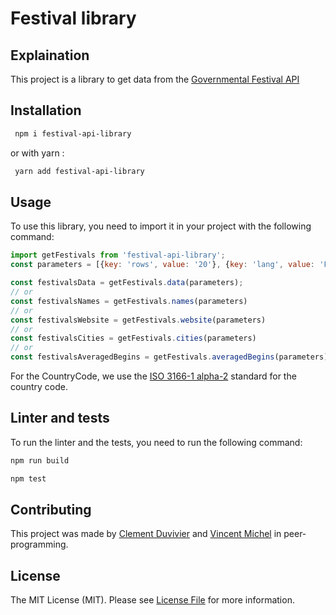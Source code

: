 # Festival library

## Explaination
This project is a library to get data from the [Governmental Festival API](https://data.culture.gouv.fr/explore/dataset/panorama-des-festivals/api/)

## Installation

```bash
 npm i festival-api-library
```

or with yarn :

```bash
 yarn add festival-api-library
```

## Usage

To use this library, you need to import it in your project with the following command:

```js
import getFestivals from 'festival-api-library';
const parameters = [{key: 'rows', value: '20'}, {key: 'lang', value: 'FR'}]

const festivalsData = getFestivals.data(parameters);
// or
const festivalsNames = getFestivals.names(parameters)
// or
const festivalsWebsite = getFestivals.website(parameters)
// or
const festivalsCities = getFestivals.cities(parameters)
// or
const festivalsAveragedBegins = getFestivals.averagedBegins(parameters)
```

For the CountryCode, we use the [ISO 3166-1 alpha-2](https://en.wikipedia.org/wiki/ISO_3166-1_alpha-2) standard for the country code.

## Linter and tests

To run the linter and the tests, you need to run the following command:

```bash
npm run build
```

```bash
npm test
```

## Contributing
This project was made by [Clement Duvivier](https://github.com/ClemOurs) and [Vincent Michel](https://github.com/CanarDev) in peer-programming.

## License

The MIT License (MIT). Please see [License File](LICENSE) for more information.